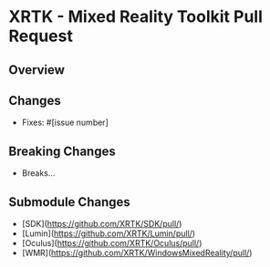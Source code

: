 # XRTK - Mixed Reality Toolkit Pull Request

## Overview

<!-- Please provide a clear and concise description of the pull request. -->

## Changes

<!-- Brief list of the targeted features that are being changed. -->

- Fixes: #[issue number]

## Breaking Changes

<!--  Are there any breaking changes included in this change that would prevent or cause issue for existing projects? -->

- Breaks...

## Submodule Changes

<!--  Include any submodule PR links here -->

- [SDK](https://github.com/XRTK/SDK/pull/<!-- number -->)
- [Lumin](https://github.com/XRTK/Lumin/pull/<!-- number -->)
- [Oculus](https://github.com/XRTK/Oculus/pull/<!-- number -->)
- [WMR](https://github.com/XRTK/WindowsMixedReality/pull/<!-- number -->)
